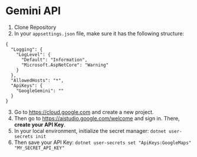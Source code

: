# Gemini API

1. Clone Repository
2. In your `appsettings.json` file, make sure it has the following structure:
~~~
{
  "Logging": {
    "LogLevel": {
      "Default": "Information",
      "Microsoft.AspNetCore": "Warning"
    }
  },
  "AllowedHosts": "*",
  "ApiKeys": {
    "GoogleGemini": ""
  }
}
~~~
3. Go to https://cloud.google.com and create a new project.
4. Then go to https://aistudio.google.com/welcome and sign in. There, **create your API Key**.
5. In your local environment, initialize the secret manager: `dotnet user-secrets init`
6. Then save your API Key: `dotnet user-secrets set "ApiKeys:GoogleMaps" "MY_SECRET_API_KEY"`
